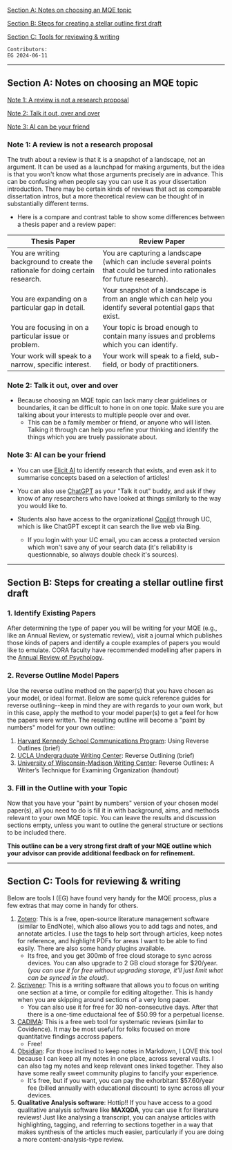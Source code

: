 [Section A: Notes on choosing an MQE topic](#notes-on-choosing-an-mqe-topic)

[Section B: Steps for creating a stellar outline first draft](#steps-for-creating-a-stellar-outline-first-draft)

[Section C: Tools for reviewing & writing](#tools-for-reviewing--writing)

```
Contributors:
EG 2024-06-11
```
___

## Section A: Notes on choosing an MQE topic

[Note 1: A review is not a research proposal](#note-1-a-review-is-not-a-research-proposal)

[Note 2: Talk it out, over and over](#note-2-talk-it-out-over-and-over)

[Note 3: AI can be your friend](#note-3-ai-can-be-your-friend)

### Note 1: A review is not a research proposal

  The truth about a review is that it is a snapshot of a landscape, not an argument. It can be used as a launchpad for making arguments, but the idea is that you won't know what those arguments precisely are in advance. This can be confusing when people say you can use it as your dissertation introduction. There may be certain kinds of reviews that act as comparable dissertation intros, but a more theoretical review can be thought of in substantially different terms.

- Here is a compare and contrast table to show some differences between a thesis paper and a review paper:

| Thesis Paper | Review Paper |
|------------------------------------|-------------------------------------|
| You are writing background to create the rationale for doing certain research. | You are capturing a landscape (which can include several points that could be turned into rationales for future research). |
| You are expanding on a particular gap in detail. | Your snapshot of a landscape is from an angle which can help you identify several potential gaps that exist. |
| You are focusing in on a particular issue or problem. | Your topic is broad enough to contain many issues and problems which you can identify. |
| Your work will speak to a narrow, specific interest. | Your work will speak to a field, sub-field, or body of practitioners. |

### Note 2: Talk it out, over and over

- Because choosing an MQE topic can lack many clear guidelines or boundaries, it can be difficult to hone in on one topic. Make sure you are talking about your interests to multiple people over and over. 
  - This can be a family member or friend, or anyone who will listen. Talking it through can help you refine your thinking and identify the things which you are truely passionate about.

### Note 3: AI can be your friend

- You can use [Elicit AI](https://elicit.com/) to identify research that exists, and even ask it to summarise concepts based on a selection of articles!

- You can also use [ChatGPT](https://openai.com/chatgpt/) as your "Talk it out" buddy, and ask if they know of any researchers who have looked at things similarly to the way you would like to.

- Students also have access to the organizational [Copilot](https://copilot.microsoft.com/) through UC, which is like ChatGPT except it can search the live web via Bing.
  - If you login with your UC email, you can access a protected version which won't save any of your search data (it's reliability is questionnable, so always double check it's sources).

___

## Section B: Steps for creating a stellar outline first draft

### 1. Identify Existing Papers

After determining the type of paper you will be writing for your MQE (e.g., like an Annual Review, or systematic review), visit a journal which publishes those kinds of papers and identify a couple examples of papers you would like to emulate. CORA faculty have recommended modelling after papers in the [Annual Review of Psychology](https://www.annualreviews.org/content/journals/psych).

### 2. Reverse Outline Model Papers

Use the reverse outline method on the paper(s) that you have chosen as your model, or ideal format. Below are some quick reference guides for reverse outlining--keep in mind they are with regards to your own work, but in this case, apply the method to your model paper(s) to get a feel for how the papers were written. The resulting outline will become a "paint by numbers" model for your own outline:
1. [Harvard Kennedy School Communications Program](https://projects.iq.harvard.edu/files/hks-communications-program/files/new_using_reverse_outlines_new_10_10_18.pdf): Using Reverse Outlines (brief)
2. [UCLA Undergraduate Writing Center](https://uwc.ucla.edu/wp-content/uploads/2016/01/UWC_handouts_reverseoutling.pdf): Reverse Outlining (brief)
3. [University of Wisconsin-Madison Writing Center](https://writing.wisc.edu/handbook/reverseoutlines/): Reverse Outlines: A Writer’s Technique for Examining Organization (handout)

### 3. Fill in the Outline with your Topic

Now that you have your "paint by numbers" version of your chosen model paper(s), all you need to do is fill it in with background, aims, and methods relevant to your own MQE topic. You can leave the results and discussion sections empty, unless you want to outline the general structure or sections to be included there.

**This outline can be a very strong first draft of your MQE outline which your advisor can provide additional feedback on for refinement.**

___

## Section C: Tools for reviewing & writing

Below are tools I (EG) have found very handy for the MQE process, plus a few extras that may come in handy for others.

1. [Zotero](https://www.zotero.org/): This is a free, open-source literature management software (similar to EndNote), which also allows you to add tags and notes, and annotate articles. I use the tags to help sort through articles, keep notes for reference, and highlight PDFs for areas I want to be able to find easily. There are also some handy plugins available.
   - Its free,  and you get 300mb of free cloud storage to sync across devices. You can also upgrade to 2 GB cloud storage for $20/year. (_you can use it for free without upgrading storage, it'll just limit what can be synced in the cloud_).
2. [Scrivener](https://www.literatureandlatte.com/scrivener/features?os=Windows): This is a writing software that allows you to focus on writing one section at a time, or compile for editing altogether. This is handy when you are skipping around sections of a very long paper.
   - You can also use it for free for 30 non-consecutive days. After that there is a one-time eductaional fee of $50.99 for a perpetual license.
3. [CADIMA](https://www.cadima.info/): This is a free web tool for systematic reviews (similar to Covidence). It may be most useful for folks focused on more quantitative findings accross papers.
   - Free!
4. [Obsidian](https://obsidian.md/): For those inclined to keep notes in Markdown, I LOVE this tool because I can keep all my notes in one place, across several vaults. I can also tag my notes and keep relevant ones linked together. They also have some really sweet community plugins to fancify your experience.
   - It's free, but if you want, you can pay the exhorbitant $57.60/year fee (billed annually with educational discount) to sync across all your devices.
5. **Qualitative Analysis software**: Hottip!! If you have access to a good qualitative analysis software like **MAXQDA**, you can use it for literature reviews! Just like analysing a transcript, you can analyse articles with highlighting, tagging, and referring to sections together in a way that makes synthesis of the articles much easier, particularly if you are doing a more content-analysis-type review.